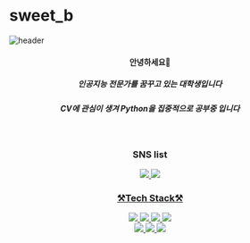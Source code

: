 # sweet_b
![header](https://capsule-render.vercel.app/api?type=waving&color=gradient&customColorList=0,2,2,5,30&section=header&text=danbi's%20profile&fontSize=50)

<div align=center>
<h4 align="center"> 안녕하세요🙌</h4>
<h5 align="center"> 인공지능 전문가를 꿈꾸고 있는 대학생입니다 </h5>
<h5 align="center"> CV에 관심이 생겨 Python을 집중적으로 공부중 입니다 </h5>
 <br>

<h3 align="center"> SNS list</h3>
<div align=center>
<a href="https://www.instagram.com/sweetb_k/">
<img src="https://img.shields.io/badge/Instagram-E4405F?style=for-the-badge&logo=Instagram&logoColor=white">
<a href=https://blog.naver.com/danbi_0805/">
<img src="https://img.shields.io/badge/Naver Blog-03C75A?style=for-the-badge&logo=Naver Blog&logoColor=white">
<br>


<h3 align="center"> ⚒️Tech Stack⚒️</h3>

<div align=center>
<img src="https://img.shields.io/badge/Python-3776AB?style=for-the-badge&logo=Python&logoColor=white">
<img src="https://img.shields.io/badge/c++-00599C?style=for-the-badge&logo=c%2B%2B&logoColor=white">
<img src="https://img.shields.io/badge/java-007396?style=for-the-badge&logo=java&logoColor=white"> 
<img src="https://img.shields.io/badge/github-181717?style=for-the-badge&logo=github&logoColor=white">
 <br>

<div align=center>
<img src="https://img.shields.io/badge/Android Studio-3DDC84?style=for-the-badge&logo=Android Studio&logoColor=white">
<img src="https://img.shields.io/badge/Visual Studio-5C2D91?style=for-the-badge&logo=Visual Studio&logoColor=white">
<img src="https://img.shields.io/badge/Sublime Text-FF9800?style=for-the-badge&logo=Sublime Texto&logoColor=white">
 <br>
 

